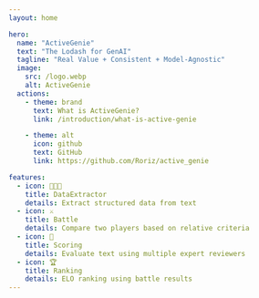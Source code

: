 ```yaml
---
layout: home

hero:
  name: "ActiveGenie"
  text: "The Lodash for GenAI"
  tagline: "Real Value + Consistent + Model-Agnostic"
  image:
    src: /logo.webp
    alt: ActiveGenie
  actions:
    - theme: brand
      text: What is ActiveGenie?
      link: /introduction/what-is-active-genie

    - theme: alt
      icon: github
      text: GitHub
      link: https://github.com/Roriz/active_genie

features:
  - icon: 👨🏻‍💻
    title: DataExtractor
    details: Extract structured data from text
  - icon: ⚔️
    title: Battle
    details: Compare two players based on relative criteria
  - icon: 💯
    title: Scoring
    details: Evaluate text using multiple expert reviewers
  - icon: 🏆
    title: Ranking
    details: ELO ranking using battle results
---
```

